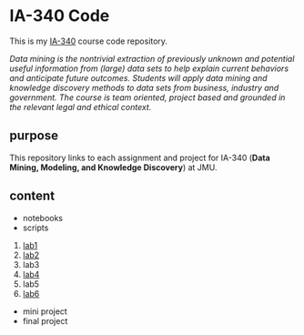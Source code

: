 # IA-340 Code

This is my [IA-340](https://catalog.jmu.edu/preview_course_nopop.php?catoid=50&coid=258336) course code repository.

*Data mining is the nontrivial extraction of previously unknown and potential useful information from (large) data sets to help explain current behaviors and anticipate future outcomes. Students will apply data mining and knowledge discovery methods to data sets from business, industry and government. The course is team oriented, project based and grounded in the relevant legal and ethical context.*

## purpose

This repository links to each assignment and project for IA-340 (**Data Mining, Modeling, and Knowledge Discovery**) at JMU. 

## content

- notebooks
- scripts

1. [lab1](https://github.com/Harrell-44TIS/IA-340/blob/main/lab1.ipynb)
2. [lab2](https://github.com/Harrell-44TIS/IA-340/blob/main/lab2.ipynb)
3. lab3
4. [lab4](https://github.com/Harrell-44TIS/IA-340/blob/main/Collect_Census_Data.ipynb)
5. lab5
6. [lab6](https://github.com/Harrell-44TIS/IA-340/blob/main/lab6.ipynb)

- mini project
- final project

